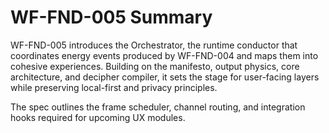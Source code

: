 # WF-FND-005 Summary

WF-FND-005 introduces the Orchestrator, the runtime conductor that coordinates energy events produced by WF-FND-004 and maps them into cohesive experiences. Building on the manifesto, output physics, core architecture, and decipher compiler, it sets the stage for user-facing layers while preserving local-first and privacy principles.

The spec outlines the frame scheduler, channel routing, and integration hooks required for upcoming UX modules.
